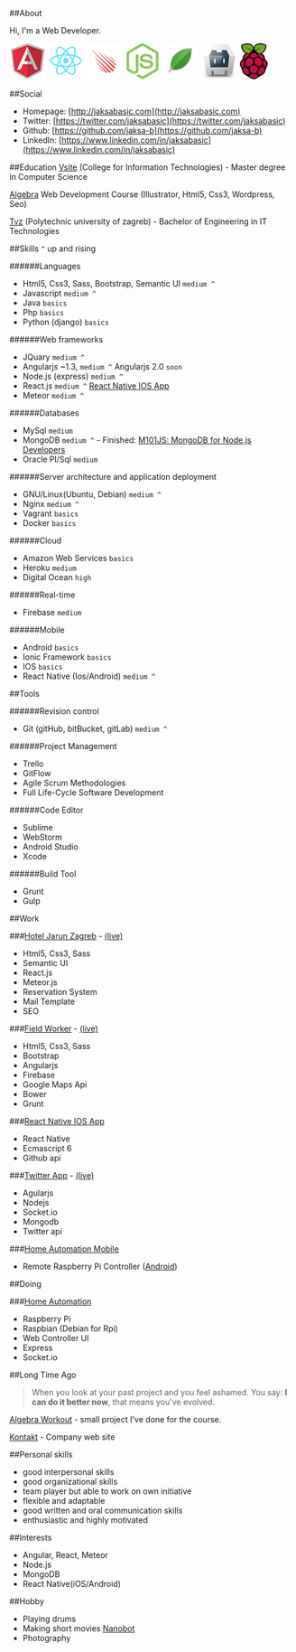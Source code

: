 ##About

Hi, I'm a Web Developer.

[![angular](img/angular.png)](https://angular.io/)
[![react](img/react.png)](https://facebook.github.io/react/)
[![meteor](img/meteor.png)](https://www.meteor.com/)
[![nodejs](img/node.png)](https://nodejs.org/en/)
[![mongodb](img/mongo.png)](https://www.mongodb.com/)
[![cordova](img/cordova.png)](https://cordova.apache.org/)
[![raspberry](img/raspberry.png)](https://www.raspberrypi.org/)


##Social
- Homepage: [http://jaksabasic.com](http://jaksabasic.com)
- Twitter: [https://twitter.com/jaksabasic](https://twitter.com/jaksabasic)
- Github: [https://github.com/jaksa-b](https://github.com/jaksa-b)
- LinkedIn: [https://www.linkedin.com/in/jaksabasic](https://www.linkedin.com/in/jaksabasic)

##Education
[Vsite](http://vsite.hr/?q=en) (College for Information Technologies) - Master degree in Computer Science 

[Algebra](http://www.algebra.hr/) Web Development Course (Illustrator, Html5, Css3, Wordpress, Seo)

[Tvz](http://tvz.hr/en/) (Polytechnic university of zagreb) - Bachelor of Engineering in IT Technologies 


##Skills
`^` up and rising

######Languages

- Html5, Css3, Sass, Bootstrap, Semantic UI `medium ^`
- Javascript `medium ^`
- Java `basics`
- Php `basics`
- Python (django) `basics`


######Web frameworks

- JQuary `medium ^`
- Angularjs ~1.3, `medium ^` Angularjs 2.0 `soon`
- Node.js (express) `medium ^` 
- React.js `medium ^` [React Native IOS App](https://github.com/jaksa-b/githubProfiler)
- Meteor `medium ^`


######Databases

- MySql `medium`
- MongoDB `medium ^`  - Finished: [M101JS: MongoDB for Node.js Developers](https://university.mongodb.com/course_completion/44941a645a4b47c9ac4705bd9713d203)
- Oracle Pl/Sql `medium`

######Server architecture and application deployment
- GNU/Linux(Ubuntu, Debian) `medium ^`
- Nginx `medium ^`
- Vagrant `basics`
- Docker `basics`

######Cloud
- Amazon Web Services `basics`
- Heroku `medium`
- Digital Ocean `high`

######Real-time

- Firebase `medium`

######Mobile
- Android `basics`
- Ionic Framework `basics`
- IOS `basics`
- React Native (Ios/Android) `medium ^`

##Tools

######Revision control
- Git (gitHub, bitBucket, gitLab) `medium ^`

######Project Management
- Trello
- GitFlow
- Agile Scrum Methodologies
- Full Life-Cycle Software Development

######Code Editor

- Sublime
- WebStorm
- Android Studio
- Xcode

######Build Tool
- Grunt 
- Gulp 



##Work

###[Hotel Jarun Zagreb](https://www.hotel-jarun.com/) - [(live)](https://www.hotel-jarun.com/) 

- Html5, Css3, Sass
- Semantic UI
- React.js
- Meteor.js
- Reservation System
- Mail Template
- SEO


###[Field Worker](https://github.com/jaksa-b/FieldWorker) - [(live)](https://fieldworker0.firebaseapp.com) 

- Html5, Css3, Sass
- Bootstrap
- Angularjs
- Firebase
- Google Maps Api
- Bower
- Grunt

###[React Native IOS App](https://github.com/jaksa-b/githubProfiler)

- React Native
- Ecmascript 6
- Github api

###[Twitter App](https://github.com/jaksa-b/twitter) - [(live)](https://twitter-app-demo.herokuapp.com/)
- Agularjs 
- Nodejs 
- Socket.io 
- Mongodb
- Twitter api

###[Home Automation Mobile](https://github.com/jaksa-b/RpiRemote)
- Remote Raspberry Pi Controller ([Android](https://github.com/jaksa-b/RpiRemote))

##Doing

###[Home Automation](https://github.com/jaksa-b/SmartHouse)
- Raspberry Pi
- Raspbian (Debian for Rpi)
- Web Controller UI
- Express
- Socket.io

##Long Time Ago

> When you look at your past project and you feel ashamed. You say: **I can do it better now**, that means you've evolved.


[Algebra Workout](http://jaksabasic.com/old/algebra/) - small project I've done for the course.

[Kontakt](http://www.kontakt-zd.hr/) - Company web site

##Personal skills
- good interpersonal skills 
- good organizational skills
- team player but able to work on own initiative
- flexible and adaptable
- good written and oral communication skills
- enthusiastic and highly motivated


##Interests
- Angular, React, Meteor
- Node.js 
- MongoDB 
- React Native(iOS/Android)




##Hobby
- Playing drums
- Making short movies [Nanobot](https://www.youtube.com/watch?v=DTelG-PSNZ0)
- Photography


